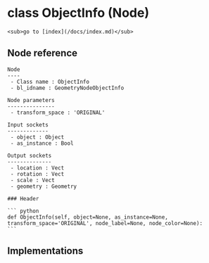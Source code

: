 # class ObjectInfo (Node)

    <sub>go to [index](/docs/index.md)</sub>
    
## Node reference

    Node
    ----
     - Class name : ObjectInfo
     - bl_idname : GeometryNodeObjectInfo
    
    Node parameters
    ---------------
     - transform_space : 'ORIGINAL'
    
    Input sockets
    -------------
     - object : Object
     - as_instance : Bool
    
    Output sockets
    --------------
     - location : Vect
     - rotation : Vect
     - scale : Vect
     - geometry : Geometry
    
    ### Header

    ``` python
    def ObjectInfo(self, object=None, as_instance=None, transform_space='ORIGINAL', node_label=None, node_color=None):
    ```
    
## Implementations

    
    